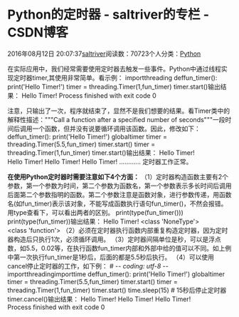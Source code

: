 
# Python的定时器 - saltriver的专栏 - CSDN博客


2016年08月12日 20:07:37[saltriver](https://me.csdn.net/saltriver)阅读数：70723个人分类：[Python																](https://blog.csdn.net/saltriver/article/category/6363186)



在实际应用中，我们经常需要使用定时器去触发一些事件。Python中通过线程实现定时器timer,其使用非常简单。看示例：
importthreading
deffun_timer():
print('Hello Timer!')
timer = threading.Timer(1,fun_timer)
timer.start()输出结果：
Hello Timer!
Process finished with exit code 0

注意，只输出了一次，程序就结束了，显然不是我们想要的结果。看Timer类中的解释性描述："""Call a function after a specified number of seconds"""一段时间后调用一个函数，但并没有说要循环调用该函数。因此，修改如下：deffun_timer():
print('Hello Timer!')
globaltimer
timer = threading.Timer(5.5,fun_timer)
timer.start()
timer = threading.Timer(1,fun_timer)
timer.start()输出结果：
Hello Timer!
Hello Timer!
Hello Timer!
Hello Timer!
............
定时器工作正常。

**在使用Python定时器时需要注意如下4个方面：**
（1）定时器构造函数主要有2个参数，第一个参数为时间，第二个参数为函数名，第一个参数表示多长时间后调用后面第二个参数指明的函数。第二个参数注意是函数对象，进行参数传递，用函数名(如fun_timer)表示该对象，不能写成函数执行语句fun_timer()，不然会报错。用type查看下，可以看出两者的区别。
print(type(fun_timer()))
print(type(fun_timer))输出结果：
Hello Timer!
<class 'NoneType'>
<class 'function'>
（2）必须在定时器执行函数内部重复构造定时器，因为定时器构造后只执行1次，必须循环调用。
（3）定时器间隔单位是秒，可以是浮点数，如5.5，0.02等，在执行函数fun_timer内部和外部中给的值可以不同。如上例中第一次执行fun_timer是1秒后，后面的都是5.5秒后执行。
（4）可以使用cancel停止定时器的工作，如下例：
\# -*- coding: utf-8 -*-importthreadingimporttime
deffun_timer():
print('Hello Timer!')
globaltimer
timer = threading.Timer(5.5,fun_timer)
timer.start()
timer = threading.Timer(1,fun_timer)
timer.start()
time.sleep(15) \# 15秒后停止定时器
timer.cancel()输出结果：
Hello Timer!
Hello Timer!
Hello Timer!
Process finished with exit code 0




